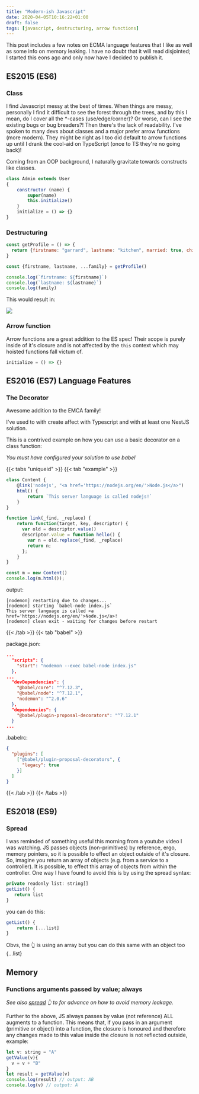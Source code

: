 ```yaml
---
title: "Modern-ish Javascript"
date: 2020-04-05T10:16:22+01:00
draft: false
tags: [javascript, destructuring, arrow functions]
---
```


This post includes a few notes on ECMA language features that I like as well as some info on memory leaking.  I have no doubt that it will read disjointed; I started this eons ago and only now have I decided to publish it.

## ES2015 (ES6)

### Class

I find Javascript messy at the best of times.  When things are messy, personally I find it difficult to see the forest through the trees, and by this I mean, do I cover all the *-cases (use/edge/corner)?  Or worse, can I see the existing bugs or bug breaders?!  Then there's the lack of readability.  I've spoken to many devs about classes and a major prefer arrow functions (more modern).  They might be right as I too did default to arrow functions up until I drank the cool-aid on TypeScript (once to TS they're no going back)!

Coming from an OOP background, I naturally gravitate towards constructs like classes.

```js
class Admin extends User 
{
    constructor (name) {
        super(name)
        this.initialize()
    }
    initialize = () => {}
}

```

### Destructuring

```js
const getProfile = () => {
  return {firstname: "garrard", lastname: "kitchen", married: true, children: 2}
}

const {firstname, lastname, ...family} = getProfile()

console.log(`firstname: ${firstname}`)
console.log(`lastname: ${lastname}`)
console.log(family)
```

This would result in:

![](../img/2020-04-06-11-40-48.png)



### Arrow function

Arrow functions are a great addition to the ES spec!  Their scope is purely inside of it's closure and is not affected by the `this` context which may hoisted functions fall victum of.

```js
initialize = () => {}
```

## ES2016 (ES7) Language Features

### The Decorator

Awesome addition to the EMCA family!

I've used to with create affect with Typescript and with at least one NestJS solution.

This is a contrived example on how you can use a basic decorator on a class function:

_You must have configured your solution to use babel_


{{< tabs "uniqueid" >}}
{{< tab "example" >}}


```js
class Content {  
    @link('nodejs', "<a href='https://nodejs.org/en/'>Node.js</a>")
    html() {
        return `This server language is called nodejs!`
    }
}

function link(_find, _replace) {
    return function(target, key, descriptor) {
      var old = descriptor.value()      
      descriptor.value = function hello() {
        var n = old.replace(_find, _replace)        
        return n;
      };
    }
}

const m = new Content()
console.log(m.html());
```

output:
```
[nodemon] restarting due to changes...
[nodemon] starting `babel-node index.js`
This server language is called <a href='https://nodejs.org/en/'>Node.js</a>!
[nodemon] clean exit - waiting for changes before restart
```

{{< /tab >}}
{{< tab "babel" >}}

package.json:
```json
...
  "scripts": {    
    "start": "nodemon --exec babel-node index.js"
  },
...
  "devDependencies": {
    "@babel/core": "^7.12.3",
    "@babel/node": "^7.12.1",
    "nodemon": "^2.0.6"
  },
  "dependencies": {
    "@babel/plugin-proposal-decorators": "^7.12.1"
  }
...
```

.babelrc:
```json
{
  "plugins": [
    ["@babel/plugin-proposal-decorators", {
      "legacy": true
    }]
  ]
}
```

{{< /tab >}}
{{< /tabs >}}



## ES2018 (ES9)

### Spread

I was reminded of something useful this morning from a youtube video I was watching.  JS passes objects (non-primitives) by reference, ergo, memory pointers, so it is possible to effect an object outside of it's closure.  So, imagine you return an array of objects (e.g. from a service to a controller).  It is possible, to effect this array of objects from within the controller.  One way I have found to avoid this is by using the spread syntax: 

```js
private readonly list: string[]
getList() {
   return list
}
```

you can do this: 

```js
getList() {
    return [...list]
}
```

Obvs, the 👆 is using an array but you can do this same with an object too {...list}

## Memory

### Functions arguments passed by value; always

_See also [spread](#spread) 👆 to for advance on how to avoid memory leakage._

Further to the above, JS always passes by value (not reference) ALL augments to a function.  This means that, if you pass in an argument (primitive or object) into a function, the closure is honoured and therefore any changes made to this value inside the closure is not reflected outside, example:

```js
let v: string = "A"
getValue(v){
  v = v + "B"
}
let result = getValue(v)
console.log(result) // output: AB 
console.log(v) // output: A
```

